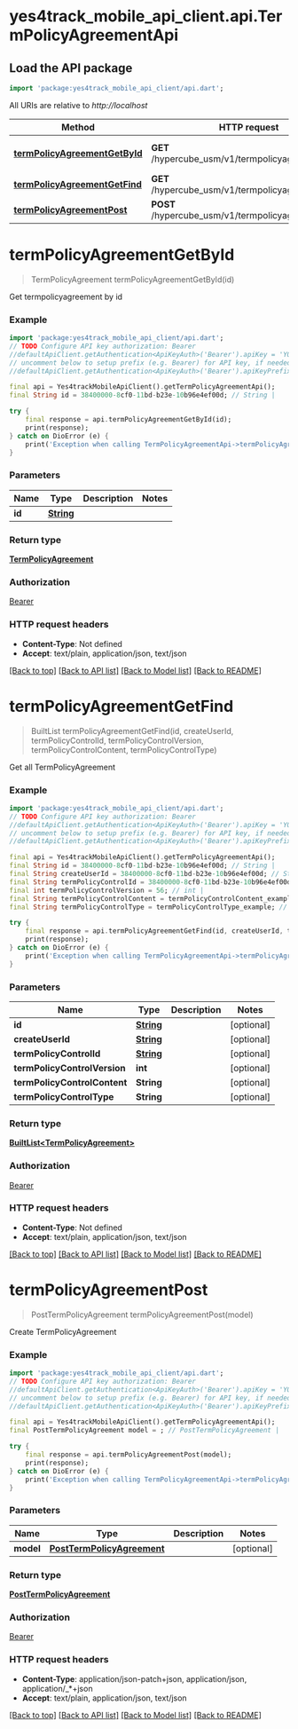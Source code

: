 # yes4track_mobile_api_client.api.TermPolicyAgreementApi

## Load the API package
```dart
import 'package:yes4track_mobile_api_client/api.dart';
```

All URIs are relative to *http://localhost*

Method | HTTP request | Description
------------- | ------------- | -------------
[**termPolicyAgreementGetById**](TermPolicyAgreementApi.md#termpolicyagreementgetbyid) | **GET** /hypercube_usm/v1/termpolicyagreement/{id} | Get termpolicyagreement by id
[**termPolicyAgreementGetFind**](TermPolicyAgreementApi.md#termpolicyagreementgetfind) | **GET** /hypercube_usm/v1/termpolicyagreement/find | Get all TermPolicyAgreement
[**termPolicyAgreementPost**](TermPolicyAgreementApi.md#termpolicyagreementpost) | **POST** /hypercube_usm/v1/termpolicyagreement | Create TermPolicyAgreement


# **termPolicyAgreementGetById**
> TermPolicyAgreement termPolicyAgreementGetById(id)

Get termpolicyagreement by id

### Example 
```dart
import 'package:yes4track_mobile_api_client/api.dart';
// TODO Configure API key authorization: Bearer
//defaultApiClient.getAuthentication<ApiKeyAuth>('Bearer').apiKey = 'YOUR_API_KEY';
// uncomment below to setup prefix (e.g. Bearer) for API key, if needed
//defaultApiClient.getAuthentication<ApiKeyAuth>('Bearer').apiKeyPrefix = 'Bearer';

final api = Yes4trackMobileApiClient().getTermPolicyAgreementApi();
final String id = 38400000-8cf0-11bd-b23e-10b96e4ef00d; // String | 

try { 
    final response = api.termPolicyAgreementGetById(id);
    print(response);
} catch on DioError (e) {
    print('Exception when calling TermPolicyAgreementApi->termPolicyAgreementGetById: $e\n');
}
```

### Parameters

Name | Type | Description  | Notes
------------- | ------------- | ------------- | -------------
 **id** | [**String**](.md)|  | 

### Return type

[**TermPolicyAgreement**](TermPolicyAgreement.md)

### Authorization

[Bearer](../README.md#Bearer)

### HTTP request headers

 - **Content-Type**: Not defined
 - **Accept**: text/plain, application/json, text/json

[[Back to top]](#) [[Back to API list]](../README.md#documentation-for-api-endpoints) [[Back to Model list]](../README.md#documentation-for-models) [[Back to README]](../README.md)

# **termPolicyAgreementGetFind**
> BuiltList<TermPolicyAgreement> termPolicyAgreementGetFind(id, createUserId, termPolicyControlId, termPolicyControlVersion, termPolicyControlContent, termPolicyControlType)

Get all TermPolicyAgreement

### Example 
```dart
import 'package:yes4track_mobile_api_client/api.dart';
// TODO Configure API key authorization: Bearer
//defaultApiClient.getAuthentication<ApiKeyAuth>('Bearer').apiKey = 'YOUR_API_KEY';
// uncomment below to setup prefix (e.g. Bearer) for API key, if needed
//defaultApiClient.getAuthentication<ApiKeyAuth>('Bearer').apiKeyPrefix = 'Bearer';

final api = Yes4trackMobileApiClient().getTermPolicyAgreementApi();
final String id = 38400000-8cf0-11bd-b23e-10b96e4ef00d; // String | 
final String createUserId = 38400000-8cf0-11bd-b23e-10b96e4ef00d; // String | 
final String termPolicyControlId = 38400000-8cf0-11bd-b23e-10b96e4ef00d; // String | 
final int termPolicyControlVersion = 56; // int | 
final String termPolicyControlContent = termPolicyControlContent_example; // String | 
final String termPolicyControlType = termPolicyControlType_example; // String | 

try { 
    final response = api.termPolicyAgreementGetFind(id, createUserId, termPolicyControlId, termPolicyControlVersion, termPolicyControlContent, termPolicyControlType);
    print(response);
} catch on DioError (e) {
    print('Exception when calling TermPolicyAgreementApi->termPolicyAgreementGetFind: $e\n');
}
```

### Parameters

Name | Type | Description  | Notes
------------- | ------------- | ------------- | -------------
 **id** | [**String**](.md)|  | [optional] 
 **createUserId** | [**String**](.md)|  | [optional] 
 **termPolicyControlId** | [**String**](.md)|  | [optional] 
 **termPolicyControlVersion** | **int**|  | [optional] 
 **termPolicyControlContent** | **String**|  | [optional] 
 **termPolicyControlType** | **String**|  | [optional] 

### Return type

[**BuiltList&lt;TermPolicyAgreement&gt;**](TermPolicyAgreement.md)

### Authorization

[Bearer](../README.md#Bearer)

### HTTP request headers

 - **Content-Type**: Not defined
 - **Accept**: text/plain, application/json, text/json

[[Back to top]](#) [[Back to API list]](../README.md#documentation-for-api-endpoints) [[Back to Model list]](../README.md#documentation-for-models) [[Back to README]](../README.md)

# **termPolicyAgreementPost**
> PostTermPolicyAgreement termPolicyAgreementPost(model)

Create TermPolicyAgreement

### Example 
```dart
import 'package:yes4track_mobile_api_client/api.dart';
// TODO Configure API key authorization: Bearer
//defaultApiClient.getAuthentication<ApiKeyAuth>('Bearer').apiKey = 'YOUR_API_KEY';
// uncomment below to setup prefix (e.g. Bearer) for API key, if needed
//defaultApiClient.getAuthentication<ApiKeyAuth>('Bearer').apiKeyPrefix = 'Bearer';

final api = Yes4trackMobileApiClient().getTermPolicyAgreementApi();
final PostTermPolicyAgreement model = ; // PostTermPolicyAgreement | 

try { 
    final response = api.termPolicyAgreementPost(model);
    print(response);
} catch on DioError (e) {
    print('Exception when calling TermPolicyAgreementApi->termPolicyAgreementPost: $e\n');
}
```

### Parameters

Name | Type | Description  | Notes
------------- | ------------- | ------------- | -------------
 **model** | [**PostTermPolicyAgreement**](PostTermPolicyAgreement.md)|  | [optional] 

### Return type

[**PostTermPolicyAgreement**](PostTermPolicyAgreement.md)

### Authorization

[Bearer](../README.md#Bearer)

### HTTP request headers

 - **Content-Type**: application/json-patch+json, application/json, application/_*+json
 - **Accept**: text/plain, application/json, text/json

[[Back to top]](#) [[Back to API list]](../README.md#documentation-for-api-endpoints) [[Back to Model list]](../README.md#documentation-for-models) [[Back to README]](../README.md)

